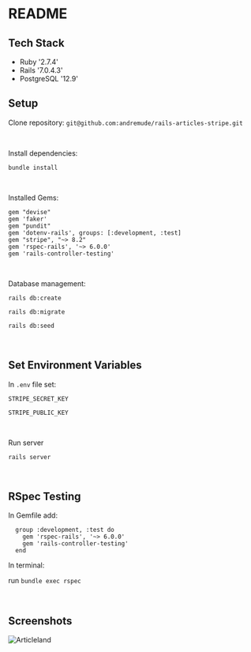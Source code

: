 # README

## Tech Stack
   * Ruby '2.7.4'
   * Rails '7.0.4.3'
   * PostgreSQL '12.9'

## Setup

Clone repository: `git@github.com:andremude/rails-articles-stripe.git`

<br>

Install dependencies: 

  `bundle install`

<br>

Installed Gems: 
  ```
  gem "devise"
  gem 'faker'
  gem "pundit"
  gem 'dotenv-rails', groups: [:development, :test]
  gem "stripe", "~> 8.2"
  gem 'rspec-rails', '~> 6.0.0'
  gem 'rails-controller-testing'
  ```

<br>

Database management:

  `rails db:create`

  `rails db:migrate`

  `rails db:seed`

<br>  

## Set Environment Variables 

  In `.env` file set: 

  `STRIPE_SECRET_KEY`

  `STRIPE_PUBLIC_KEY`

<br>

Run server

  `rails server`

<br>

## RSpec Testing
  
  In Gemfile add: 
  
 ```
   group :development, :test do
     gem 'rspec-rails', '~> 6.0.0'
     gem 'rails-controller-testing'
   end
```

 In terminal: 
  
  run `bundle exec rspec`

<br>

## Screenshots

![Articleland](https://github.com/andremude/rails-articles-stripe/assets/71613801/26f6c28b-8766-4ca3-9808-14eab134948f)
